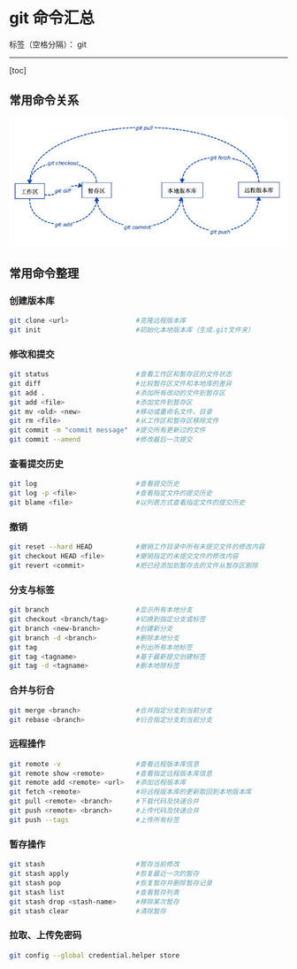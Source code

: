 ﻿# git 命令汇总

标签（空格分隔）： git

---

[toc]

## 常用命令关系

![命令关系图](/md/git/20214810163281.png)

## 常用命令整理

### 创建版本库

```bash
git clone <url>                 #克隆远程版本库
git init                        #初始化本地版本库（生成.git文件夹）
```

### 修改和提交

```bash
git status                      #查看工作区和暂存区的文件状态
git diff                        #比较暂存区文件和本地库的差异
git add .                       #添加所有改动的文件到暂存区
git add <file>                  #添加文件到暂存区
git mv <old> <new>              #移动或重命名文件、目录
git rm <file>                   #从工作区和暂存区移除文件
git commit -m "commit message"  #提交所有更新过的文件
git commit --amend              #修改最后一次提交
```

### 查看提交历史

```bash
git log                         #查看提交历史
git log -p <file>               #查看指定文件的提交历史
git blame <file>                #以列表方式查看指定文件的提交历史
```

### 撤销

```bash
git reset --hard HEAD           #撤销工作目录中所有未提交文件的修改内容
git checkout HEAD <file>        #撤销指定的未提交文件的修改内容
git revert <commit>             #把已经添加到暂存去的文件从暂存区剔除
```

### 分支与标签

```bash
git branch                      #显示所有本地分支
git checkout <branch/tag>       #切换到指定分支或标签
git branch <new-branch>         #创建新分支
git branch -d <branch>          #删除本地分支
git tag                         #列出所有本地标签
git tag <tagname>               #基于最新提交创建标签
git tag -d <tagname>            #删本地除标签
```

### 合并与衍合

```bash
git merge <branch>              #合并指定分支到当前分支
git rebase <branch>             #衍合指定分支到当前分支
```

### 远程操作

```bash
git remote -v                   #查看远程版本库信息
git remote show <remote>        #查看指定远程版本库信息
git remote add <remote> <url>   #添加远程版本库
git fetch <remote>              #将远程版本库的更新取回到本地版本库
git pull <remote> <branch>      #下载代码及快速合并
git push <remote> <branch>      #上传代码及快速合并
git push --tags                 #上传所有标签
```

### 暂存操作

```bash
git stash                       #暂存当前修改
git stash apply                 #恢复最近一次的暂存
git stash pop                   #恢复暂存并删除暂存记录
git stash list                  #查看暂存列表
git stash drop <stash-name>     #移除某次暂存
git stash clear                 #清除暂存
```

### 拉取、上传免密码

```bash
git config --global credential.helper store
```
